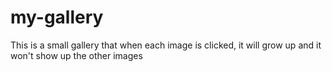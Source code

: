 # my-gallery
This is a small gallery that when each image is clicked, it will grow up and it won't show up the other images
